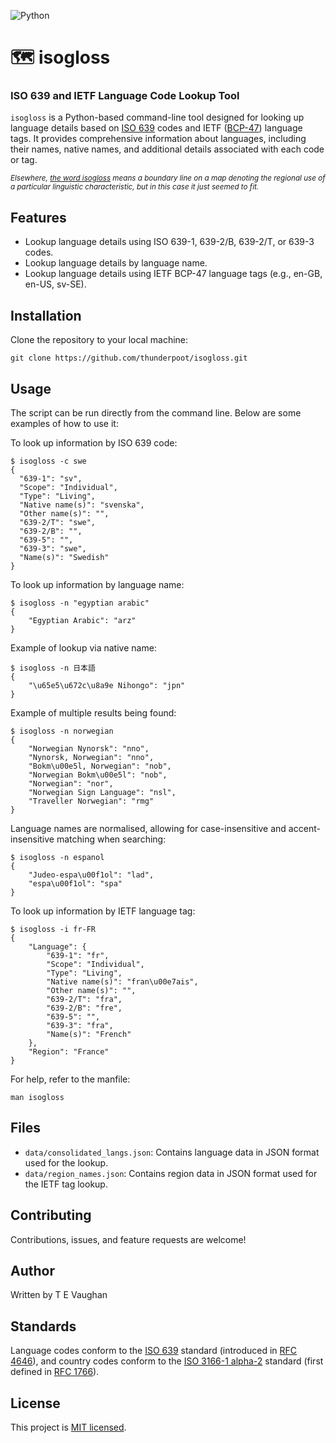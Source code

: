 ![Python](https://img.shields.io/badge/python-3670A0?style=for-the-badge&logo=python&logoColor=ffdd54)

# 🗺️ isogloss

### ISO 639 and IETF Language Code Lookup Tool

`isogloss` is a Python-based command-line tool designed for looking up language details based on [ISO 639](https://www.iso.org/iso-639-language-code) codes and IETF ([BCP-47](https://www.rfc-editor.org/info/bcp47)) language tags. It provides comprehensive information about languages, including their names, native names, and additional details associated with each code or tag.

<sub>_Elsewhere, [the word isogloss](https://en.wikipedia.org/wiki/Isogloss) means a boundary line on a map denoting the regional use of a particular linguistic characteristic, but in this case it just seemed to fit._</sub>

## Features

- Lookup language details using ISO 639-1, 639-2/B, 639-2/T, or 639-3 codes.
- Lookup language details by language name.
- Lookup language details using IETF BCP-47 language tags (e.g., en-GB, en-US, sv-SE).

## Installation

Clone the repository to your local machine:

```
git clone https://github.com/thunderpoot/isogloss.git
```

## Usage

The script can be run directly from the command line. Below are some examples of how to use it:

To look up information by ISO 639 code:

```
$ isogloss -c swe
{
  "639-1": "sv",
  "Scope": "Individual",
  "Type": "Living",
  "Native name(s)": "svenska",
  "Other name(s)": "",
  "639-2/T": "swe",
  "639-2/B": "",
  "639-5": "",
  "639-3": "swe",
  "Name(s)": "Swedish"
}
```

To look up information by language name:

```
$ isogloss -n "egyptian arabic"
{
    "Egyptian Arabic": "arz"
}
```

Example of lookup via native name:

```
$ isogloss -n 日本語
{
    "\u65e5\u672c\u8a9e Nihongo": "jpn"
}
```

Example of multiple results being found:

```
$ isogloss -n norwegian
{
    "Norwegian Nynorsk": "nno",
    "Nynorsk, Norwegian": "nno",
    "Bokm\u00e5l, Norwegian": "nob",
    "Norwegian Bokm\u00e5l": "nob",
    "Norwegian": "nor",
    "Norwegian Sign Language": "nsl",
    "Traveller Norwegian": "rmg"
}
```

Language names are normalised, allowing for case-insensitive and accent-insensitive matching when searching:

```
$ isogloss -n espanol
{
    "Judeo-espa\u00f1ol": "lad",
    "espa\u00f1ol": "spa"
}
```

To look up information by IETF language tag:

```
$ isogloss -i fr-FR
{
    "Language": {
        "639-1": "fr",
        "Scope": "Individual",
        "Type": "Living",
        "Native name(s)": "fran\u00e7ais",
        "Other name(s)": "",
        "639-2/T": "fra",
        "639-2/B": "fre",
        "639-5": "",
        "639-3": "fra",
        "Name(s)": "French"
    },
    "Region": "France"
}
```

For help, refer to the manfile:

```
man isogloss
```


## Files

- `data/consolidated_langs.json`: Contains language data in JSON format used for the lookup.
- `data/region_names.json`: Contains region data in JSON format used for the IETF tag lookup.

## Contributing

Contributions, issues, and feature requests are welcome!

## Author

Written by T E Vaughan

## Standards
Language codes conform to the [ISO 639](https://www.iso.org/iso-639-language-code) standard (introduced in [RFC 4646](https://datatracker.ietf.org/doc/html/rfc4646.html)), and country codes conform to the [ISO 3166-1 alpha-2](https://www.iso.org/iso-3166-country-codes.html) standard (first defined in [RFC 1766](https://www.ietf.org/rfc/rfc1766.txt)).

## License

This project is [MIT licensed](https://opensource.org/licenses/MIT).
